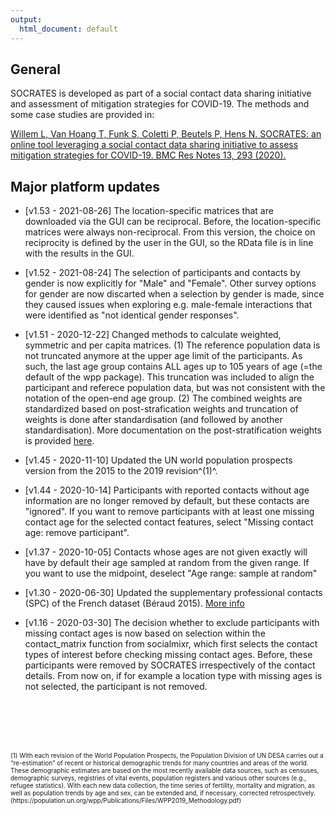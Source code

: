 ```yaml
---
output:
  html_document: default
---
```

## General

SOCRATES is developed as part of a social contact data sharing initiative and assessment of mitigation strategies for COVID-19. The methods and some case studies are provided in:


[Willem L, Van Hoang T, Funk S, Coletti P, Beutels P, Hens N. SOCRATES: an online tool leveraging a social contact data sharing initiative to assess mitigation strategies for COVID-19. BMC Res Notes 13, 293 (2020).](https://doi.org/10.1186/s13104-020-05136-9)


## Major platform updates

* [v1.53 - 2021-08-26] The location-specific matrices that are downloaded via the GUI can be reciprocal. Before, the location-specific matrices were always non-reciprocal. From this version, the choice on reciprocity is defined by the user in the GUI, so the RData file is in line with the results in the GUI.  

* [v1.52 - 2021-08-24] The selection of participants and contacts by gender is now explicitly for "Male" and "Female". Other survey options for gender are now discarted when a selection by gender is made, since they caused issues when exploring e.g. male-female interactions that were identified as "not identical gender responses".  

* [v1.51 - 2020-12-22] Changed methods to calculate weighted, symmetric and per capita matrices. (1) The reference population data is not truncated anymore at the upper age limit of the participants. As such, the last age group contains ALL ages up to 105 years of age (=the default of the wpp package). This truncation was included to align the participant and referece population data, but was not consistent with the notation of the open-end age group. (2) The combined weights are standardized based on post-strafication weights and truncation of weights is done after standardisation (and followed by another standardisation). More documentation on the post-stratification weights is provided [here](https://github.com/lwillem/socrates_rshiny/blob/master/doc/doc_weights.pdf).

* [v1.45 - 2020-11-10] Updated the UN world population prospects version from the 2015 to the 2019 revision^(1)^.

* [v1.44 - 2020-10-14] Participants with reported contacts without age information are no longer removed by default, but these contacts are "ignored". If you want to remove participants with at least one missing contact age for the selected contact features, select "Missing contact age: remove participant".

* [v1.37 - 2020-10-05] Contacts whose ages are not given exactly will have by default their age sampled at random from the given range. If you want to use the midpoint, deselect "Age range: sample at random"

* [v1.30 - 2020-06-30] Updated the supplementary professional contacts (SPC) of the French dataset (Béraud 2015). [More info](https://github.com/lwillem/socrates_rshiny/blob/master/doc/doc_spc_france.md)

* [v1.16 - 2020-03-30] The decision whether to exclude participants with missing contact ages is now based on selection within the contact_matrix function from socialmixr, which first selects the contact types of interest before checking missing contact ages. Before, these participants were removed by SOCRATES irrespectively of the contact details. From now on, if for example a location type with missing ages is not selected, the participant is not removed.



<br></br>
<br></br>

<font size="1">
(1) With each revision of the World Population Prospects, the Population Division of UN DESA carries out a “re-estimation” of recent or historical demographic trends for many countries and areas of the world. These demographic estimates are based on the most recently available data sources, such as censuses, demographic surveys, registries of vital events, population registers and various other sources (e.g., refugee statistics). With each new data collection, the time series of fertility, mortality and migration, as well as population trends by age and sex, can be extended and, if necessary, corrected retrospectively. 
(https://population.un.org/wpp/Publications/Files/WPP2019_Methodology.pdf)
</font>
